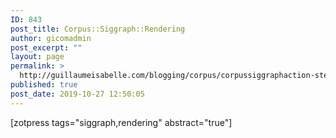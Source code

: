 ```yaml
---
ID: 843
post_title: Corpus::Siggraph::Rendering
author: gicomadmin
post_excerpt: ""
layout: page
permalink: >
  http://guillaumeisabelle.com/blogging/corpus/corpussiggraphaction-steps/corpus-siggraph-action-rendering/
published: true
post_date: 2019-10-27 12:50:05
---
```

<!-- wp:shortcode --> [zotpress tags="siggraph,rendering" abstract="true"] 

<!-- /wp:shortcode -->
